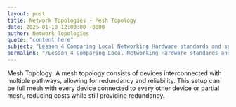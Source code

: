 ```yaml
---
layout: post
title: Network Topologies - Mesh Topology
date: 2025-01-10 12:00:00 -0000
author: Network Topologies
quote: "content here"
subject: "Lesson 4 Comparing Local Networking Hardware standards and specifications"
permalink: "/Lesson 4 Comparing Local Networking Hardware standards and specifications/Network Topologies/Network Topologies - Mesh Topology"
---
```


Mesh Topology: A mesh topology consists of devices interconnected with multiple pathways, allowing for redundancy and reliability. This setup can be full mesh with every device connected to every other device or partial mesh, reducing costs while still providing redundancy.
